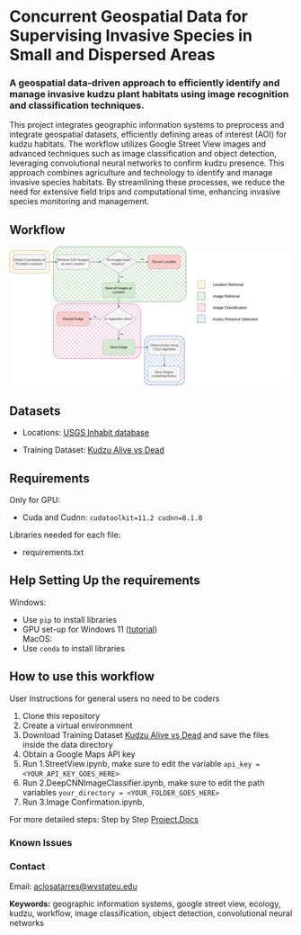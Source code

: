 # Concurrent Geospatial Data for Supervising Invasive Species in Small and Dispersed Areas 

### A geospatial data-driven approach to efficiently identify and manage invasive kudzu plant habitats using image recognition and classification techniques.

This project integrates geographic information systems to preprocess and integrate geospatial datasets, efficiently defining areas of interest (AOI) for kudzu habitats. The workflow utilizes Google Street View images and advanced techniques such as image classification and object detection, leveraging convolutional neural networks to confirm kudzu presence. This approach combines agriculture and technology to identify and manage invasive species habitats. By streamlining these processes, we reduce the need for extensive field trips and computational time, enhancing invasive species monitoring and management.


## Workflow
![Workflow of our proposed model](Workflow_diagram.png)

## Datasets
- Locations: [USGS Inhabit database](https://gis.usgs.gov/inhabit/)

- Training Dataset: [Kudzu Alive vs Dead](https://www.kaggle.com/datasets/albaclosatarres/alive-vs-dead-kudzu-vegetation) 

## Requirements
Only for GPU:
- Cuda and Cudnn: `cudatoolkit=11.2 cudnn=8.1.0 `

Libraries needed for each file:
- requirements.txt

## Help Setting Up the requirements
Windows:
- Use `pip` to install libraries
- GPU set-up for Windows 11 ([tutorial](https://www.xda-developers.com/use-gpu-jupyter-notebook/))  
MacOS:
- Use `conda` to install libraries


## How to use this workflow
User Instructions for general users no need to be coders
1. Clone this repository
2. Create a virtual environmnent
3. Download Training Dataset [Kudzu Alive vs Dead](https://www.kaggle.com/datasets/albaclosatarres/alive-vs-dead-kudzu-vegetation) and save the files inside the data directory
4. Obtain a Google Maps API key
5. Run 1.StreetView.ipynb, make sure to edit the variable `api_key = <YOUR_API_KEY_GOES_HERE>`
6. Run 2.DeepCNNImageClassifier.ipynb, make sure to edit the path variables `your_directory = <YOUR_FOLDER_GOES_HERE>`
7. Run 3.Image Confirmation.ipynb, 

For more detailed steps: Step by Step [Project.Docs](https://www.kaggle.com/datasets/albaclosatarres/alive-vs-dead-kudzu-vegetation) 



### Known Issues

### Contact
Email: aclosatarres@wvstateu.edu




**Keywords:** geographic information systems, google street view, ecology, kudzu, workflow,
image classification, object detection, convolutional neural networks
